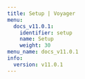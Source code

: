 ```yaml
---
title: Setup | Voyager
menu:
  docs_v11.0.1:
    identifier: setup
    name: Setup
    weight: 30
menu_name: docs_v11.0.1
info:
  version: v11.0.1
---
```


